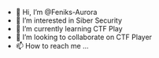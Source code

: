 - 👋 Hi, I’m @Feniks-Aurora
- 👀 I’m interested in Siber Security
- 🌱 I’m currently learning CTF Play
- 💞️ I’m looking to collaborate on CTF Player
- 📫 How to reach me ...

<!---
Feniks-Aurora/Feniks-Aurora is a ✨ special ✨ repository because its `README.md` (this file) appears on your GitHub profile.
You can click the Preview link to take a look at your changes.
--->
